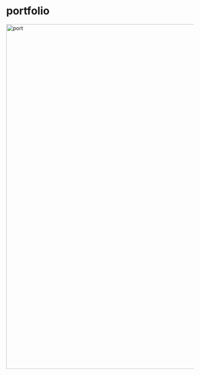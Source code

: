 # portfolio
<img width="1920" height="928" alt="port" src="https://github.com/user-attachments/assets/47cb64fc-1358-40a7-a8a9-9f044e525a89" />


